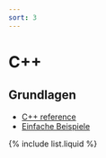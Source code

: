 ```yaml
---
sort: 3
---
```


# C++

## Grundlagen

- [C++ reference](https://en.cppreference.com/)
- [Einfache Beispiele](https://github.com/eneukirchner/cpp-basics)


{% include list.liquid %}

